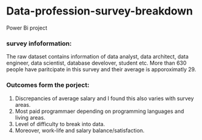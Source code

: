 # Data-profession-survey-breakdown
Power Bi project

### survey infoformation:

The raw dataset contains information of data analyst, data architect, data engineer, data scientist, database develover, student etc. More than 630 people have paritcipate in this survey and their average is apporoximatly 29.

### Outcomes form the porject:

1. Discrepancies of average salary and I found this also varies with survey areas.
2. Most paid programmaer depending on programming languages and living areas.
3. Level of difficulty to break into data.
4. Moreover, work-life and salary balance/satisfaction.

